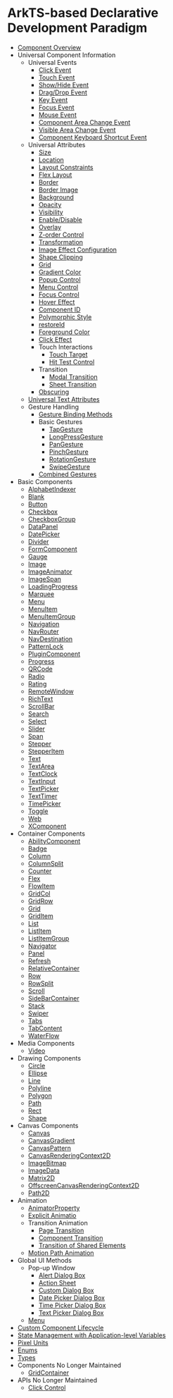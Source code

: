 # ArkTS-based Declarative Development Paradigm

- [Component Overview](ts-components-summary.md)
- Universal Component Information
  - Universal Events
    - [Click Event](ts-universal-events-click.md)
    - [Touch Event](ts-universal-events-touch.md)
    - [Show/Hide Event](ts-universal-events-show-hide.md)
    - [Drag/Drop Event](ts-universal-events-drag-drop.md)
    - [Key Event](ts-universal-events-key.md)
    - [Focus Event](ts-universal-focus-event.md)
    - [Mouse Event](ts-universal-mouse-key.md)
    - [Component Area Change Event](ts-universal-component-area-change-event.md)
    - [Visible Area Change Event](ts-universal-component-visible-area-change-event.md)
    - [Component Keyboard Shortcut Event](ts-universal-events-keyboardshortcut.md)
  - Universal Attributes
    - [Size](ts-universal-attributes-size.md)
    - [Location](ts-universal-attributes-location.md)
    - [Layout Constraints](ts-universal-attributes-layout-constraints.md)
    - [Flex Layout](ts-universal-attributes-flex-layout.md)
    - [Border](ts-universal-attributes-border.md)
    - [Border Image](ts-universal-attributes-border-image.md)
    - [Background](ts-universal-attributes-background.md)
    - [Opacity](ts-universal-attributes-opacity.md)
    - [Visibility](ts-universal-attributes-visibility.md)
    - [Enable/Disable](ts-universal-attributes-enable.md)
    - [Overlay](ts-universal-attributes-overlay.md)
    - [Z-order Control](ts-universal-attributes-z-order.md)
    - [Transformation](ts-universal-attributes-transformation.md)
    - [Image Effect Configuration](ts-universal-attributes-image-effect.md)
    - [Shape Clipping](ts-universal-attributes-sharp-clipping.md)
    - [Grid](ts-universal-attributes-grid.md)
    - [Gradient Color](ts-universal-attributes-gradient-color.md)
    - [Popup Control](ts-universal-attributes-popup.md)
    - [Menu Control](ts-universal-attributes-menu.md)
    - [Focus Control](ts-universal-attributes-focus.md)
    - [Hover Effect](ts-universal-attributes-hover-effect.md)
    - [Component ID](ts-universal-attributes-component-id.md)
    - [Polymorphic Style](ts-universal-attributes-polymorphic-style.md)
    - [restoreId](ts-universal-attributes-restoreId.md)
    - [Foreground Color](ts-universal-attributes-foreground-color.md)
    - [Click Effect](ts-universal-attributes-click-effect.md)
    - Touch Interactions
      - [Touch Target](ts-universal-attributes-touch-target.md)
      - [Hit Test Control](ts-universal-attributes-hit-test-behavior.md)
    - Transition
      - [Modal Transition](ts-universal-attributes-modal-transition.md)
      - [Sheet Transition](ts-universal-attributes-sheet-transition.md)
    - [Obscuring](ts-universal-attributes-obscured.md)
  - [Universal Text Attributes](ts-universal-attributes-text-style.md)
  - Gesture Handling
    - [Gesture Binding Methods](ts-gesture-settings.md)
    - Basic Gestures
      - [TapGesture](ts-basic-gestures-tapgesture.md)
      - [LongPressGesture](ts-basic-gestures-longpressgesture.md)
      - [PanGesture](ts-basic-gestures-pangesture.md)
      - [PinchGesture](ts-basic-gestures-pinchgesture.md)
      - [RotationGesture](ts-basic-gestures-rotationgesture.md)
      - [SwipeGesture](ts-basic-gestures-swipegesture.md)
    - [Combined Gestures](ts-combined-gestures.md)
- Basic Components
  - [AlphabetIndexer](ts-container-alphabet-indexer.md)
  - [Blank](ts-basic-components-blank.md)
  - [Button](ts-basic-components-button.md)
  - [Checkbox](ts-basic-components-checkbox.md)
  - [CheckboxGroup](ts-basic-components-checkboxgroup.md)
  - [DataPanel](ts-basic-components-datapanel.md)
  - [DatePicker](ts-basic-components-datepicker.md)
  - [Divider](ts-basic-components-divider.md)
  - [FormComponent](ts-basic-components-formcomponent.md)
  - [Gauge](ts-basic-components-gauge.md)
  - [Image](ts-basic-components-image.md)
  - [ImageAnimator](ts-basic-components-imageanimator.md)
  - [ImageSpan](ts-basic-components-imagespan.md)
  - [LoadingProgress](ts-basic-components-loadingprogress.md)
  - [Marquee](ts-basic-components-marquee.md)
  - [Menu](ts-basic-components-menu.md)
  - [MenuItem](ts-basic-components-menuitem.md)
  - [MenuItemGroup](ts-basic-components-menuitemgroup.md)
  - [Navigation](ts-basic-components-navigation.md)
  - [NavRouter](ts-basic-components-navrouter.md)
  - [NavDestination](ts-basic-components-navdestination.md)
  - [PatternLock](ts-basic-components-patternlock.md)
  - [PluginComponent](ts-basic-components-plugincomponent.md)
  - [Progress](ts-basic-components-progress.md)
  - [QRCode](ts-basic-components-qrcode.md)
  - [Radio](ts-basic-components-radio.md)
  - [Rating](ts-basic-components-rating.md)
  - [RemoteWindow](ts-basic-components-remotewindow.md)
  - [RichText](ts-basic-components-richtext.md)
  - [ScrollBar](ts-basic-components-scrollbar.md)
  - [Search](ts-basic-components-search.md)
  - [Select](ts-basic-components-select.md)
  - [Slider](ts-basic-components-slider.md)
  - [Span](ts-basic-components-span.md)
  - [Stepper](ts-basic-components-stepper.md)
  - [StepperItem](ts-basic-components-stepperitem.md)
  - [Text](ts-basic-components-text.md)
  - [TextArea](ts-basic-components-textarea.md)
  - [TextClock](ts-basic-components-textclock.md)
  - [TextInput](ts-basic-components-textinput.md)
  - [TextPicker](ts-basic-components-textpicker.md)
  - [TextTimer](ts-basic-components-texttimer.md)
  - [TimePicker](ts-basic-components-timepicker.md)
  - [Toggle](ts-basic-components-toggle.md)
  - [Web](ts-basic-components-web.md)
  - [XComponent](ts-basic-components-xcomponent.md)
- Container Components
  - [AbilityComponent](ts-container-ability-component.md)
  - [Badge](ts-container-badge.md)
  - [Column](ts-container-column.md)
  - [ColumnSplit](ts-container-columnsplit.md)
  - [Counter](ts-container-counter.md)
  - [Flex](ts-container-flex.md)
  - [FlowItem](ts-container-flowitem.md)
  - [GridCol](ts-container-gridcol.md)
  - [GridRow](ts-container-gridrow.md)
  - [Grid](ts-container-grid.md)
  - [GridItem](ts-container-griditem.md)
  - [List](ts-container-list.md)
  - [ListItem](ts-container-listitem.md)
  - [ListItemGroup](ts-container-listitemgroup.md)
  - [Navigator](ts-container-navigator.md)
  - [Panel](ts-container-panel.md)
  - [Refresh](ts-container-refresh.md)
  - [RelativeContainer](ts-container-relativecontainer.md)
  - [Row](ts-container-row.md)
  - [RowSplit](ts-container-rowsplit.md)
  - [Scroll](ts-container-scroll.md)
  - [SideBarContainer](ts-container-sidebarcontainer.md)
  - [Stack](ts-container-stack.md)
  - [Swiper](ts-container-swiper.md)
  - [Tabs](ts-container-tabs.md)
  - [TabContent](ts-container-tabcontent.md)
  - [WaterFlow](ts-container-waterflow.md)
- Media Components
  - [Video](ts-media-components-video.md)
- Drawing Components
  - [Circle](ts-drawing-components-circle.md)
  - [Ellipse](ts-drawing-components-ellipse.md)
  - [Line](ts-drawing-components-line.md)
  - [Polyline](ts-drawing-components-polyline.md)
  - [Polygon](ts-drawing-components-polygon.md)
  - [Path](ts-drawing-components-path.md)
  - [Rect](ts-drawing-components-rect.md)
  - [Shape](ts-drawing-components-shape.md)
- Canvas Components
  - [Canvas](ts-components-canvas-canvas.md)
  - [CanvasGradient](ts-components-canvas-canvasgradient.md)
  - [CanvasPattern](ts-components-canvas-canvaspattern.md)
  - [CanvasRenderingContext2D](ts-canvasrenderingcontext2d.md)
  - [ImageBitmap](ts-components-canvas-imagebitmap.md)
  - [ImageData](ts-components-canvas-imagedata.md)
  - [Matrix2D](ts-components-canvas-matrix2d.md)
  - [OffscreenCanvasRenderingContext2D](ts-offscreencanvasrenderingcontext2d.md)
  - [Path2D](ts-components-canvas-path2d.md)
- Animation
  - [AnimatorProperty](ts-animatorproperty.md)
  - [Explicit Animatio](ts-explicit-animation.md)
  - Transition Animation
    - [Page Transition](ts-page-transition-animation.md)
    - [Component Transition](ts-transition-animation-component.md)
    - [Transition of Shared Elements](ts-transition-animation-shared-elements.md)
  - [Motion Path Animation](ts-motion-path-animation.md)
- Global UI Methods
  - Pop-up Window
    - [Alert Dialog Box](ts-methods-alert-dialog-box.md)
    - [Action Sheet](ts-methods-action-sheet.md)
    - [Custom Dialog Box](ts-methods-custom-dialog-box.md)
    - [Date Picker Dialog Box](ts-methods-datepicker-dialog.md)
    - [Time Picker Dialog Box](ts-methods-timepicker-dialog.md)
    - [Text Picker Dialog Box](ts-methods-textpicker-dialog.md)
  - [Menu](ts-methods-menu.md)
- [Custom Component Lifecycle](ts-custom-component-lifecycle.md)
- [State Management with Application-level Variables](ts-state-management.md)
- [Pixel Units](ts-pixel-units.md)
- [Enums](ts-appendix-enums.md)
- [Types](ts-types.md)
- Components No Longer Maintained
  - [GridContainer](ts-container-gridcontainer.md)
- APIs No Longer Maintained
  - [Click Control](ts-universal-attributes-click.md)